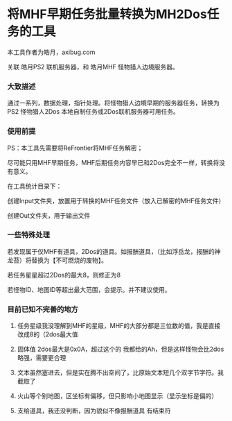 # 将MHF早期任务批量转换为MH2Dos任务的工具 #

本工具作者为皓月，axibug.com

关联 皓月PS2 联机服务器，和 皓月MHF 怪物猎人边境服务器。

### 大致描述 ###

通过一系列，数据处理，指针处理。将怪物猎人边境早期的服务器任务，转换为PS2 怪物猎人2Dos 本地自制任务或2Dos联机服务器可用任务。

### 使用前提 ###

PS：本工具先需要将ReFrontier将MHF任务解密；

尽可能只用MHF早期任务，MHF后期任务内容早已和2Dos完全不一样，转换将没有意义。

在工具统计目录下：

创建Input文件夹，放置用于转换的MHF任务文件（放入已解密的MHF任务文件）

创建Out文件夹，用于输出文件

### 一些特殊处理 ###

若发现属于仅MHF有道具，2Dos的道具。如报酬道具，（比如浮岳龙，报酬的神龙苔）将替换为【不可燃烧的废物】。

若任务星星超过2Dos的最大8，则修正为8

若怪物ID、地图ID等超出最大范围，会提示。并不建议使用。


### 目前已知不完善的地方 ###

1. 任务星级我没理解到MHF的星级，MHF的大部分都是三位数的值，我是直接改成8的（2dos最大值

2. 固体值 2dos最大是0x0A，超过这个的 我都给的Ah，但是这样怪物会比2dos略强，需要更合理

3. 文本虽然塞进去，但是实在腾不出空间了，比原始文本短几个双字节字符。我截取了

4. 火山等个别地图，区坐标有偏移，但只影响小地图显示（显示坐标是偏的）

5. 支给道具，我还没判断，因为貌似不像报酬道具 有结束符

